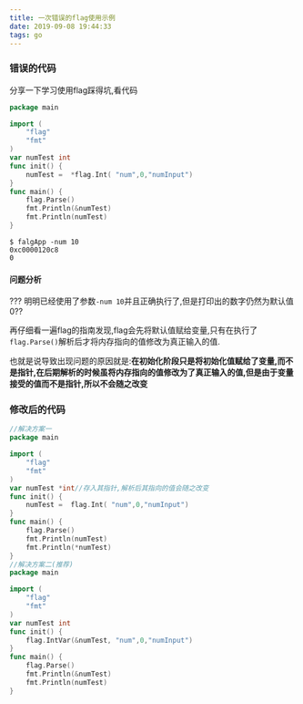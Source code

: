 ```yaml
---
title: 一次错误的flag使用示例
date: 2019-09-08 19:44:33
tags: go
---
```


### 错误的代码

分享一下学习使用flag踩得坑,看代码

```go
package main

import (
	"flag"
	"fmt"
)
var numTest int
func init() {
	numTest =  *flag.Int( "num",0,"numInput")
}
func main() {
	flag.Parse()
	fmt.Println(&numTest)
	fmt.Println(numTest)
}
```

```shell
$ falgApp -num 10
0xc0000120c8
0
```

####  问题分析

??? 明明已经使用了参数`-num 10`并且正确执行了,但是打印出的数字仍然为默认值0??

再仔细看一遍flag的指南发现,flag会先将默认值赋给变量,只有在执行了`flag.Parse()`解析后才将内存指向的值修改为真正输入的值.

也就是说导致出现问题的原因就是:**在初始化阶段只是将初始化值赋给了变量,而不是指针,在后期解析的时候虽将内存指向的值修改为了真正输入的值,但是由于变量接受的值而不是指针,所以不会随之改变**

### 修改后的代码

```go
//解决方案一
package main

import (
	"flag"
	"fmt"
)
var numTest *int//存入其指针,解析后其指向的值会随之改变
func init() {
	numTest =  flag.Int( "num",0,"numInput")
}
func main() {
	flag.Parse()
	fmt.Println(numTest)
	fmt.Println(*numTest)
}
//解决方案二(推荐)
package main

import (
	"flag"
	"fmt"
)
var numTest int
func init() {
	flag.IntVar(&numTest, "num",0,"numInput")
}
func main() {
	flag.Parse()
	fmt.Println(&numTest)
	fmt.Println(numTest)
}
```

